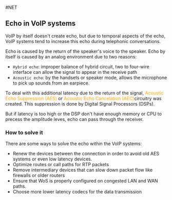 #NET 

## Echo in VoIP systems

VoIP by itself doesn't create echo, but due to temporal aspects of the echo, VoIP systems tend to increase this echo during telephonic conversations. 

Echo is caused by the return of the speaker's voice to the speaker. Echo by itself is caused by an analog environment due to two reasons: 

* `Hybrid echo`: improper balance of hybrid circuit, two to four-wire interface can allow the signal to appear in the receive path
* `Acoustic echo`: by the handsets or speaker mode, allows the microphone to pick up sounds from an earpiece. 


To deal with this additional latency due to the return of the signal, <span style="color:orange;">Acoustic Echo Suppression (AES)</span> or <span style="color:orange;">Acoustic Echo Cancelation (AEC)</span>circuitry was created. This suppression is done by Digital Signal Processors (DSPs). 

But if latency is too high or the DSP don't have enough memory or CPU to precess the amplitude leves, echo can pass through the receiver. 

### How to solve it

There are some ways to solve the echo within the VoIP systems: 

* Renew the devices between the connection in order to avoid old AES systems or even low latency devices. 
* Optimize routes or call paths for RTP packets
* Remove intermediary devices that can slow down packet flow like firewalls or older routers
* Ensure that WoS is properly configured on congested LAN and WAN paths. 
* Choose more lower latency codecs for the data transmission
